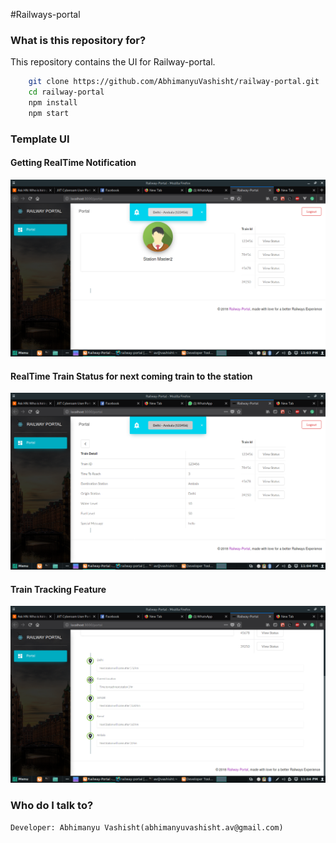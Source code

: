 #Railways-portal

### What is this repository for?
This repository contains the UI for Railway-portal.


```bash
    git clone https://github.com/AbhimanyuVashisht/railway-portal.git
    cd railway-portal   
    npm install    
    npm start
```

### Template UI
#### Getting RealTime Notification
![Getting Notification RealTime](https://raw.githubusercontent.com/AbhimanyuVashisht/railway-portal/master/src/assets/img/image1.png)

#### RealTime Train Status for next coming train to the station
![RealTime Next Coming Train Status](https://raw.githubusercontent.com/AbhimanyuVashisht/railway-portal/master/src/assets/img/image2.png)

#### Train Tracking Feature
![Train Tracking](https://raw.githubusercontent.com/AbhimanyuVashisht/railway-portal/master/src/assets/img/image3.png)


### Who do I talk to?

```
Developer: Abhimanyu Vashisht(abhimanyuvashisht.av@gmail.com)
```


